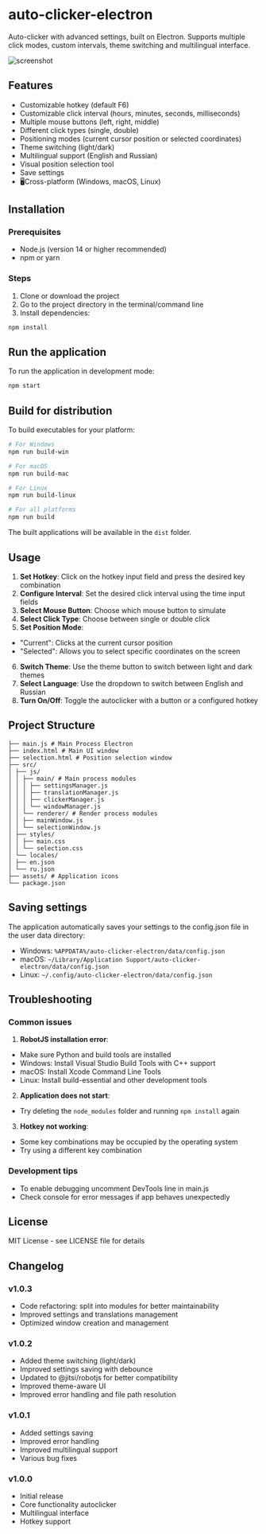 # auto-clicker-electron
Auto-clicker with advanced settings, built on Electron. Supports multiple click modes, custom intervals, theme switching and multilingual interface.

![screenshot](https://github.com/mdapm9di/auto-clicker-electron/blob/main/screenshot.jpg)
## Features
- Customizable hotkey (default F6)
- Customizable click interval (hours, minutes, seconds, milliseconds)
- Multiple mouse buttons (left, right, middle)
- Different click types (single, double)
- Positioning modes (current cursor position or selected coordinates)
- Theme switching (light/dark)
- Multilingual support (English and Russian)
- Visual position selection tool
- Save settings
- 🖥Cross-platform (Windows, macOS, Linux)
## Installation
### Prerequisites
- Node.js (version 14 or higher recommended)
- npm or yarn
### Steps
1. Clone or download the project
2. Go to the project directory in the terminal/command line
3. Install dependencies:
```bash
npm install
```
## Run the application
To run the application in development mode:
```bash
npm start
```
## Build for distribution
To build executables for your platform:
```bash
# For Windows
npm run build-win

# For macOS
npm run build-mac

# For Linux
npm run build-linux

# For all platforms
npm run build
```
The built applications will be available in the `dist` folder.
## Usage
1. **Set Hotkey**: Click on the hotkey input field and press the desired key combination
2. **Configure Interval**: Set the desired click interval using the time input fields
3. **Select Mouse Button**: Choose which mouse button to simulate
4. **Select Click Type**: Choose between single or double click
5. **Set Position Mode**:
- "Current": Clicks at the current cursor position
- "Selected": Allows you to select specific coordinates on the screen
6. **Switch Theme**: Use the theme button to switch between light and dark themes
7. **Select Language**: Use the dropdown to switch between English and Russian
8. **Turn On/Off**: Toggle the autoclicker with a button or a configured hotkey
## Project Structure
```
├── main.js # Main Process Electron
├── index.html # Main UI window
├── selection.html # Position selection window
├── src/
│ ├── js/
│ │ ├── main/ # Main process modules
│ │ │ ├── settingsManager.js
│ │ │ ├── translationManager.js
│ │ │ ├── clickerManager.js
│ │ │ └── windowManager.js
│ │ └── renderer/ # Render process modules
│ │ ├── mainWindow.js
│ │ └── selectionWindow.js
│ ├── styles/
│ │ ├── main.css
│ │ └── selection.css
│ └── locales/
│ ├── en.json
│ └── ru.json
├── assets/ # Application icons
└── package.json
```
## Saving settings
The application automatically saves your settings to the config.json file in the user data directory:
- Windows: `%APPDATA%/auto-clicker-electron/data/config.json`
- macOS: `~/Library/Application Support/auto-clicker-electron/data/config.json`
- Linux: `~/.config/auto-clicker-electron/data/config.json`
## Troubleshooting
### Common issues
1. **RobotJS installation error**:
- Make sure Python and build tools are installed
- Windows: Install Visual Studio Build Tools with C++ support
- macOS: Install Xcode Command Line Tools
- Linux: Install build-essential and other development tools
2. **Application does not start**:
- Try deleting the `node_modules` folder and running `npm install` again
3. **Hotkey not working**:
- Some key combinations may be occupied by the operating system
- Try using a different key combination
### Development tips
- To enable debugging uncomment DevTools line in main.js
- Check console for error messages if app behaves unexpectedly
## License
MIT License - see LICENSE file for details
## Changelog
### v1.0.3
- Code refactoring: split into modules for better maintainability
- Improved settings and translations management
- Optimized window creation and management
### v1.0.2
- Added theme switching (light/dark)
- Improved settings saving with debounce
- Updated to @jitsi/robotjs for better compatibility
- Improved theme-aware UI
- Improved error handling and file path resolution
### v1.0.1
- Added settings saving
- Improved error handling
- Improved multilingual support
- Various bug fixes
### v1.0.0
- Initial release
- Core functionality autoclicker
- Multilingual interface
- Hotkey support
